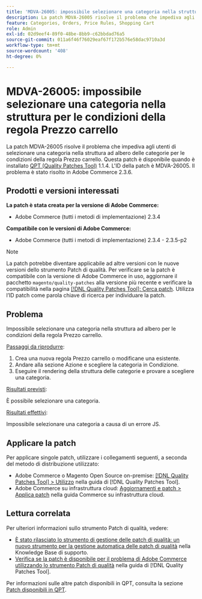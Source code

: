 ```yaml
---
title: 'MDVA-26005: impossibile selezionare una categoria nella struttura per le condizioni della regola Prezzo carrello'
description: La patch MDVA-26005 risolve il problema che impediva agli utenti di selezionare una categoria nella struttura ad albero delle categorie per le condizioni della regola Prezzo carrello. Questa patch è disponibile quando è installato [Quality Patches Tool (QPT)](https://experienceleague.adobe.com/en/docs/commerce-operations/tools/quality-patches-tool/quality-patches-tool-to-self-serve-quality-patches) 1.1.4. L'ID della patch è MDVA-26005. Il problema è stato risolto in Adobe Commerce 2.3.6.
feature: Categories, Orders, Price Rules, Shopping Cart
role: Admin
exl-id: 02d9eef4-89f0-48be-8bb9-c62bbdad76a5
source-git-commit: 011a6f46f76029eaf67f172b576e58dac9710a3d
workflow-type: tm+mt
source-wordcount: '408'
ht-degree: 0%

---
```


# MDVA-26005: impossibile selezionare una categoria nella struttura per le condizioni della regola Prezzo carrello

La patch MDVA-26005 risolve il problema che impediva agli utenti di selezionare una categoria nella struttura ad albero delle categorie per le condizioni della regola Prezzo carrello. Questa patch è disponibile quando è installato [QPT (Quality Patches Tool)](https://experienceleague.adobe.com/en/docs/commerce-operations/tools/quality-patches-tool/quality-patches-tool-to-self-serve-quality-patches) 1.1.4. L&#39;ID della patch è MDVA-26005. Il problema è stato risolto in Adobe Commerce 2.3.6.

## Prodotti e versioni interessati

**La patch è stata creata per la versione di Adobe Commerce:**

* Adobe Commerce (tutti i metodi di implementazione) 2.3.4

**Compatibile con le versioni di Adobe Commerce:**

* Adobe Commerce (tutti i metodi di implementazione) 2.3.4 - 2.3.5-p2

>[!NOTE]
>
>La patch potrebbe diventare applicabile ad altre versioni con le nuove versioni dello strumento Patch di qualità. Per verificare se la patch è compatibile con la versione di Adobe Commerce in uso, aggiornare il pacchetto `magento/quality-patches` alla versione più recente e verificare la compatibilità nella pagina [[!DNL Quality Patches Tool]: Cerca patch](https://experienceleague.adobe.com/en/docs/commerce-operations/tools/quality-patches-tool/quality-patches-tool-to-self-serve-quality-patches). Utilizza l’ID patch come parola chiave di ricerca per individuare la patch.

## Problema

Impossibile selezionare una categoria nella struttura ad albero per le condizioni della regola Prezzo carrello.

<u>Passaggi da riprodurre</u>:

1. Crea una nuova regola Prezzo carrello o modificane una esistente.
1. Andare alla sezione Azione e scegliere la categoria in Condizione.
1. Eseguire il rendering della struttura delle categorie e provare a scegliere una categoria.

<u>Risultati previsti</u>:

È possibile selezionare una categoria.

<u>Risultati effettivi</u>:

Impossibile selezionare una categoria a causa di un errore JS.

## Applicare la patch

Per applicare singole patch, utilizzare i collegamenti seguenti, a seconda del metodo di distribuzione utilizzato:

* Adobe Commerce o Magento Open Source on-premise: [[!DNL Quality Patches Tool] > Utilizzo](/help/tools/quality-patches-tool/usage.md) nella guida di [!DNL Quality Patches Tool].
* Adobe Commerce su infrastruttura cloud: [Aggiornamenti e patch > Applica patch](https://experienceleague.adobe.com/docs/commerce-cloud-service/user-guide/develop/upgrade/apply-patches.html) nella guida Commerce su infrastruttura cloud.

## Lettura correlata

Per ulteriori informazioni sullo strumento Patch di qualità, vedere:

* [È stato rilasciato lo strumento di gestione delle patch di qualità: un nuovo strumento per la gestione automatica delle patch di qualità](https://experienceleague.adobe.com/en/docs/commerce-operations/tools/quality-patches-tool/quality-patches-tool-to-self-serve-quality-patches) nella Knowledge Base di supporto.
* [Verifica se la patch è disponibile per il problema di Adobe Commerce utilizzando lo strumento Patch di qualità](/help/tools/quality-patches-tool/patches-available-in-qpt/check-patch-for-magento-issue-with-magento-quality-patches.md) nella guida di [!DNL Quality Patches Tool].

Per informazioni sulle altre patch disponibili in QPT, consulta la sezione [Patch disponibili in QPT](https://support.magento.com/hc/en-us/sections/360010506631-Patches-available-in-MQP-tool-).

